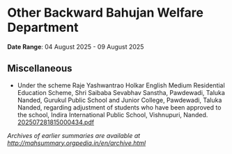 # Other Backward Bahujan Welfare Department

**Date Range**: 04 August 2025 - 09 August 2025


## Miscellaneous
- Under the scheme Raje Yashwantrao Holkar English Medium Residential Education Scheme, Shri Saibaba Sevabhav Sanstha, Pawdewadi, Taluka Nanded, Gurukul Public School and Junior College, Pawdewadi, Taluka Nanded, regarding adjustment of students who have been approved to the school, Indira International Public School, Vishnupuri, Nanded.\
  [202507281815000434.pdf](https://gr.maharashtra.gov.in/Site/Upload/Government%20Resolutions/English/202507281815000434.pdf)


*Archives of earlier summaries are available at http://mahsummary.orgpedia.in/en/archive.html*